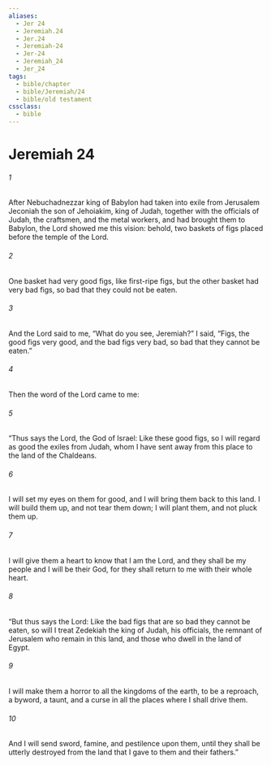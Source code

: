 ```yaml
---
aliases:
  - Jer 24
  - Jeremiah.24
  - Jer.24
  - Jeremiah-24
  - Jer-24
  - Jeremiah_24
  - Jer_24
tags:
  - bible/chapter
  - bible/Jeremiah/24
  - bible/old testament
cssclass:
  - bible
---
```


# Jeremiah 24

###### 1
After Nebuchadnezzar king of Babylon had taken into exile from Jerusalem Jeconiah the son of Jehoiakim, king of Judah, together with the officials of Judah, the craftsmen, and the metal workers, and had brought them to Babylon, the Lord showed me this vision: behold, two baskets of figs placed before the temple of the Lord.
###### 2
One basket had very good figs, like first-ripe figs, but the other basket had very bad figs, so bad that they could not be eaten.
###### 3
And the Lord said to me, “What do you see, Jeremiah?” I said, “Figs, the good figs very good, and the bad figs very bad, so bad that they cannot be eaten.”
###### 4
Then the word of the Lord came to me:
###### 5
“Thus says the Lord, the God of Israel: Like these good figs, so I will regard as good the exiles from Judah, whom I have sent away from this place to the land of the Chaldeans.
###### 6
I will set my eyes on them for good, and I will bring them back to this land. I will build them up, and not tear them down; I will plant them, and not pluck them up.
###### 7
I will give them a heart to know that I am the Lord, and they shall be my people and I will be their God, for they shall return to me with their whole heart.
###### 8
“But thus says the Lord: Like the bad figs that are so bad they cannot be eaten, so will I treat Zedekiah the king of Judah, his officials, the remnant of Jerusalem who remain in this land, and those who dwell in the land of Egypt.
###### 9
I will make them a horror to all the kingdoms of the earth, to be a reproach, a byword, a taunt, and a curse in all the places where I shall drive them.
###### 10
And I will send sword, famine, and pestilence upon them, until they shall be utterly destroyed from the land that I gave to them and their fathers.”


